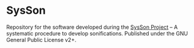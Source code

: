 # SysSon

Repository for the software developed during the [SysSon Project](http://sysson.kug.ac.at/) &ndash; A systematic procedure to develop sonifications. Published under the GNU General Public License v2+.
